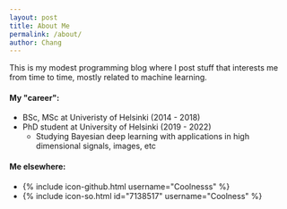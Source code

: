 ```yaml
---
layout: post
title: About Me
permalink: /about/
author: Chang
---
```

This is my modest programming blog where I post stuff that interests me from time to time, mostly related to machine learning.

#### My "career":

* BSc, MSc at Univeristy of Helsinki (2014 - 2018)
* PhD student at University of Helsinki (2019 - 2022)
    * Studying Bayesian deep learning with applications in high dimensional signals, images, etc

#### Me elsewhere:
* {% include icon-github.html username="Coolnesss" %}
* {% include icon-so.html id="7138517" username="Coolness" %}